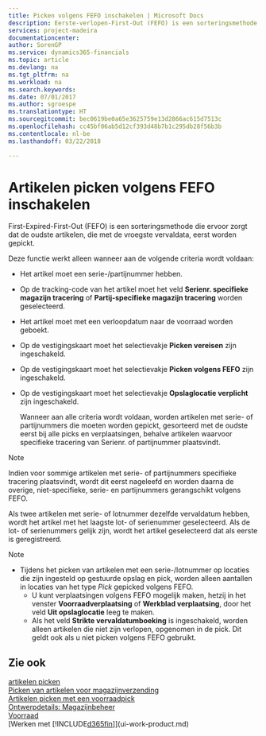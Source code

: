 ```yaml
---
title: Picken volgens FEFO inschakelen | Microsoft Docs
description: Eerste-verlopen-First-Out (FEFO) is een sorteringsmethode die ervoor zorgt dat de oudste artikelen, die met de vroegste vervaldata, eerst worden gepickt.
services: project-madeira
documentationcenter: 
author: SorenGP
ms.service: dynamics365-financials
ms.topic: article
ms.devlang: na
ms.tgt_pltfrm: na
ms.workload: na
ms.search.keywords: 
ms.date: 07/01/2017
ms.author: sgroespe
ms.translationtype: HT
ms.sourcegitcommit: bec0619be0a65e3625759e13d2866ac615d7513c
ms.openlocfilehash: cc45bf06ab5d12cf393d48b7b1c295db28f56b3b
ms.contentlocale: nl-be
ms.lasthandoff: 03/22/2018

---
```

# <a name="enable-picking-items-by-fefo"></a>Artikelen picken volgens FEFO inschakelen
First-Expired-First-Out (FEFO) is een sorteringsmethode die ervoor zorgt dat de oudste artikelen, die met de vroegste vervaldata, eerst worden gepickt.  

 Deze functie werkt alleen wanneer aan de volgende criteria wordt voldaan:  

- Het artikel moet een serie-/partijnummer hebben.  
- Op de tracking-code van het artikel moet het veld **Serienr. specifieke magazijn tracering** of **Partij-specifieke magazijn tracering** worden geselecteerd.  
- Het artikel moet met een verloopdatum naar de voorraad worden geboekt.  
- Op de vestigingskaart moet het selectievakje **Picken vereisen** zijn ingeschakeld.  
- Op de vestigingskaart moet het selectievakje **Picken volgens FEFO** zijn ingeschakeld.  
- Op de vestigingskaart moet het selectievakje **Opslaglocatie verplicht** zijn ingeschakeld.  

  Wanneer aan alle criteria wordt voldaan, worden artikelen met serie- of partijnummers die moeten worden gepickt, gesorteerd met de oudste eerst bij alle picks en verplaatsingen, behalve artikelen waarvoor specifieke tracering van Serienr. of partijnummer plaatsvindt.  

> [!NOTE]  
>  Indien voor sommige artikelen met serie- of partijnummers specifieke tracering plaatsvindt, wordt dit eerst nageleefd en worden daarna de overige, niet-specifieke, serie- en partijnummers gerangschikt volgens FEFO.  

 Als twee artikelen met serie- of lotnummer dezelfde vervaldatum hebben, wordt het artikel met het laagste lot- of serienummer geselecteerd. Als de lot- of serienummers gelijk zijn, wordt het artikel geselecteerd dat als eerste is geregistreerd.  

> [!NOTE]
> - Tijdens het picken van artikelen met een serie-/lotnummer op locaties die zijn ingesteld op gestuurde opslag en pick, worden alleen aantallen in locaties van het type *Pick* gepicked volgens FEFO.  
>   -   U kunt verplaatsingen volgens FEFO mogelijk maken, hetzij in het venster **Voorraadverplaatsing** of **Werkblad verplaatsing**, door het veld **Uit opslaglocatie** leeg te maken.  
>   -   Als het veld **Strikte vervaldatumboeking** is ingeschakeld, worden alleen artikelen die niet zijn verlopen, opgenomen in de pick. Dit geldt ook als u niet picken volgens FEFO gebruikt.  

## <a name="see-also"></a>Zie ook  
[artikelen picken](warehouse-pick-items.md)   
[Picken van artikelen voor magazijnverzending](warehouse-how-to-pick-items-for-warehouse-shipment.md)   
[Artikelen picken met een voorraadpick](warehouse-how-to-pick-items-with-inventory-picks.md)   
[Ontwerpdetails: Magazijnbeheer](design-details-warehouse-management.md)  
[Voorraad](inventory-manage-inventory.md)  
[Werken met [!INCLUDE[d365fin](includes/d365fin_md.md)]](ui-work-product.md)

